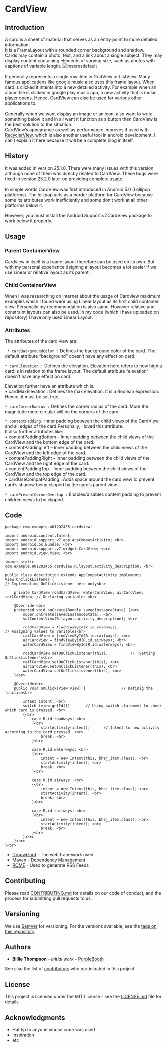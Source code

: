 # CardView

## Introduction

A card is a sheet of material that serves as an entry point to more detailed information.<br> It is a FrameLayout with a rounded corner background and shadow.<br> Cards may contain a photo, text, and a link about a single subject. They may display content containing elements of varying size, such as photos with captions of variable length. 
![maxresdefault](https://user-images.githubusercontent.com/43182173/49682048-c7cf3600-fa7a-11e8-8f16-4187373ecd08.jpg)<br>
<br>It generally represents a single row item in GridView or ListView. Many famous applications like google music also uses this frame layout. When card is clicked it intents into a new detailed activity. For example when an album tile is clicked in google play music app, a new activity that is music player opens. Hence, CardView can also be used for various other applications to.<br>
<br>
Generally when we want display an image or an icon, also want to write something below it and in all want it function as a button then CardView is the best solution to the situation.<br>
CardView’s appearance as well as performance improves if used with [RecyclerView](https://developer.android.com/guide/topics/ui/layout/recyclerview), which is also another useful tool in android development. I can’t explain it here because it will be a complete blog in itself.

## History
It was added in version 25.1.0. There were many issues with this version although none of them was directly related to CardView. These bugs were fixed in version 25.2.0 later on providing complete usage.<br>
<br>
In simple words CardView was first introduced in Android 5.0 (Lollipop platforms). The lollipop acts as a border platform for CardView because some its attributes work inefficiently and some don’t work at all other platforms below it.<br>
<br> However, you must install the Android.Support.v7.CardView package to work below it properly.

## Usage

### Parent ContainerView
Cardview  in itself is a frame layout therefore can be used on its own. But with my personal experience deigning a layout becomes a lot easier if we use Linear or relative layout as its parent.<br>

### Child ContainerView
When I was researching on internet about the usage of Cardview maximum examples which I found were using Linear layout as its first child container view. Personally my recommendation is also same. However relative and constraint layouts can also be used. In my code (which I have uploaded on repository) I have only used Linear Layout.

### Attributes
The attributes of the card view are:<br>

``` * cardBackgroundColor :``` Defines the background color of the card. The default attribute “background” doesn’t have any effect on card.<br>

``` * cardElevation : ``` Defines the elevation. Elevation here refers to how high a card is in relation to the frame layout. The default attribute “elevation” doesn’t have any effect on card.<br>

Elevation further have an attribute which is:<br>
 •  cardMaxElevation : Defines the max elevation. It is a Boolean expression. Hence, it must be set true.<br>

``` * cardCornerRadius : ``` Defines the corner radius of the card. More the magnitude more circular will be the corners of the card.<br>

``` * contentPadding: ``` Inner padding between the child views of the CardView and all edges of the card.Personally, I loved this attribute.<br>It also further attributes like:<br>
•	contentPaddingBottom – Inner padding between the child views of the CardView and the bottom edge of the card.<br>
•	contentPaddingLeft – Inner padding between the child views of the CardView and the left edge of the card.<br>
•	contentPaddingRight – Inner padding between the child views of the CardView and the right edge of the card.<br>
•	contentPaddingTop – Inner padding between the child views of the CardView and the top edge of the card.<br>
• cardUseCompatPadding : Adds space around the card view to prevent card’s shadow being clipped by the card’s parent view. <br>

``` * cardPreventCornerOverlap : ``` Enables/disables content padding to prevent children views to be clipped.
 
## Code
```
package com.example.n01202455.cardview;

import android.content.Intent;      
import android.support.v7.app.AppCompatActivity; <br>
import android.os.Bundle; <br>
import android.support.v7.widget.CardView; <br>
import android.view.View; <br>

import static com.example.n01202455.cardview.R.layout.activity_description; <br>

public class description extends AppCompatActivity implements View.OnClickListener {  
// Implementing OnClickListener here only<br>

    private CardView roadCardView, waterCardView, airCardView, railCardView; // Declaring variables <br>

    @Override <br>
    protected void onCreate(Bundle savedInstanceState) {<br>
        super.onCreate(savedInstanceState); <br>
        setContentView(R.layout.activity_description); <br>

        roadCardView = findViewById(R.id.roadways);							// Assigning values to Variables<br>
        railCardView = findViewById(R.id.railways); <br>
        airCardView = findViewById(R.id.airways); <br>
        waterCardView = findViewById(R.id.waterways); <br>

        roadCardView.setOnClickListener(this);			//  Setting OnClickListener's<br>
        railCardView.setOnClickListener(this); <br>
        airCardView.setOnClickListener(this); <br>
        waterCardView.setOnClickListener(this); <br>
    }<br>

    @Override<br>
    public void onClick(View view) {				// Definig the function<br>

        Intent intent; <br>
        switch (view.getId())		// Using switch statement to check which card is pressed. <br>
        {<br>
            case R.id.roadways: <br>
            {<br>
                startActivity(intent);		// Intent to new activity according to the card pressed. <br>
                break; <br>
            }<br>

            case R.id.waterways: <br>
            {<br>
                intent = new Intent(this, bhej_item.class); <br>
                startActivity(intent); <br>
                break; <br>
            }<br>

            case R.id.airways: <br>
            {<br>
                intent = new Intent(this, bhej_item.class); <br>
                startActivity(intent); <br>
                break; <br>
            }<br>

            case R.id.railways: <br>
            {<br>
                intent = new Intent(this, bhej_item.class); <br>
                startActivity(intent); <br>
                break; <br>
            }<br>
        }<br>
    }<br>
}<br>

```



















* [Dropwizard](http://www.dropwizard.io/1.0.2/docs/) - The web framework used
* [Maven](https://maven.apache.org/) - Dependency Management
* [ROME](https://rometools.github.io/rome/) - Used to generate RSS Feeds

## Contributing

Please read [CONTRIBUTING.md](https://gist.github.com/PurpleBooth/b24679402957c63ec426) for details on our code of conduct, and the process for submitting pull requests to us.

## Versioning

We use [SemVer](http://semver.org/) for versioning. For the versions available, see the [tags on this repository](https://github.com/your/project/tags). 

## Authors

* **Billie Thompson** - *Initial work* - [PurpleBooth](https://github.com/PurpleBooth)

See also the list of [contributors](https://github.com/your/project/contributors) who participated in this project.

## License

This project is licensed under the MIT License - see the [LICENSE.md](LICENSE.md) file for details

## Acknowledgments

* Hat tip to anyone whose code was used
* Inspiration
* etc
